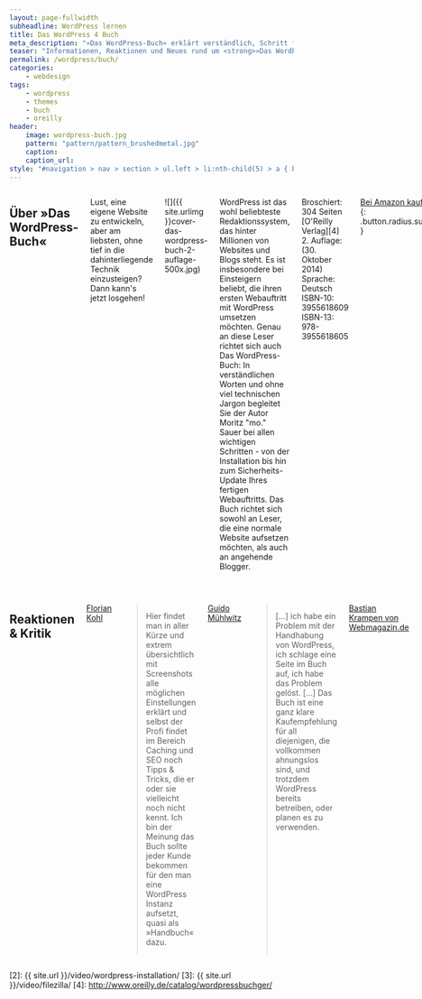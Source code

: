 ```yaml
---
layout: page-fullwidth
subheadline: WordPress lernen
title: Das WordPress 4 Buch
meta_description: "»Das WordPress-Buch« erklärt verständlich, Schritt für Schritt den Umgang mit WordPress. Diese Seite sammelt neue Videos, Reaktionen und Material zum Buch."
teaser: "Informationen, Reaktionen und Neues rund um <strong>»Das WordPress-Buch«</strong> von Moritz »mo.« Sauer mit Tipps, Tricks und Videoanleitungen."
permalink: /wordpress/buch/
categories:
    - webdesign
tags:
    - wordpress
    - themes
    - buch
    - oreilly
header:
    image: wordpress-buch.jpg
    pattern: "pattern/pattern_brushedmetal.jpg"
    caption:
    caption_url:
style: "#navigation > nav > section > ul.left > li:nth-child(5) > a { background: #82cbd0; color: #fff; }"
---
```

<div class="row">
<div class="medium-6 columns" markdown="1">

## Über »Das WordPress-Buch«

Lust, eine eigene Website zu entwickeln, aber am liebsten, ohne tief in die dahinterliegende Technik einzusteigen? Dann kann's jetzt losgehen!

![]({{ site.urlimg }}cover-das-wordpress-buch-2-auflage-500x.jpg)

WordPress ist das wohl beliebteste Redaktionssystem, das hinter Millionen von Websites und Blogs steht. Es ist insbesondere bei Einsteigern beliebt, die ihren ersten Webauftritt mit WordPress umsetzen möchten. Genau an diese Leser richtet sich auch Das WordPress-Buch: In verständlichen Worten und ohne viel technischen Jargon begleitet Sie der Autor Moritz "mo." Sauer bei allen wichtigen Schritten - von der Installation bis hin zum Sicherheits-Update Ihres fertigen Webauftritts. Das Buch richtet sich sowohl an Leser, die eine normale Website aufsetzen möchten, als auch an angehende Blogger.

Broschiert: 304 Seiten  
[O'Reilly Verlag][4]
2. Auflage:  (30. Oktober 2014)  
Sprache: Deutsch  
ISBN-10: 3955618609  
ISBN-13: 978-3955618605  

[Bei Amazon kaufen »][1]
{: .button.radius.success }



## Videos: WordPress-Buch

<div class="flex-video"><iframe width="1280" height="720" src="https://www.youtube.com/embed/videoseries?list=PL_9q18jtRBgHVkshAZZLidZA8YHp8TsAX" frameborder="0" allowfullscreen></iframe></div><!-- /.flex-video -->

* [Installation: WordPress installieren Schritt für Schritt][2]
* [Dateien mit dem FTP-Programm FileZilla hochladen][3]



## Noch mehr über WordPress

* [Tipps, Tricks und Neues rund um WordPress]({{ site.url }}/wordpress/)
* [Hochwertige Auswahl an WordPress Themes]({{ site.url }}/wordpress/themes/)
* [Hilfreiche und professionelle WordPress Plugins]({{ site.url }}/wordpress/plugins/)
* [Website von O'Reilly zum Buch][4]




</div><!-- /.medium-6.columns -->
<div class="medium-6 columns" markdown="1">


## Reaktionen & Kritik

[Florian Kohl](http://floriankohl.de/buchrezension-wordpress-buch/)

> Hier findet man in aller Kürze und extrem übersichtlich mit Screenshots alle möglichen Einstellungen erklärt und selbst der Profi findet im Bereich Caching und SEO noch Tipps & Tricks, die er oder sie vielleicht noch nicht kennt. Ich bin der Meinung das Buch sollte jeder Kunde bekommen für den man eine WordPress Instanz aufsetzt, quasi als »Handbuch« dazu.

[Guido Mühlwitz](http://www.guido-muehlwitz.de/2013/08/wordpress-buch/)

> [...] ich habe ein Problem mit der Handhabung von WordPress, ich schlage eine Seite im Buch auf, ich habe das Problem gelöst. [...] Das Buch ist eine ganz klare Kaufempfehlung für all diejenigen, die vollkommen ahnungslos sind, und trotzdem WordPress bereits betreiben, oder planen es zu verwenden.

 [Bastian Krampen von Webmagazin.de](http://webmagazin.de/web/wordpress/Das-WordPress-Buch-166596)

> Das Kunststück, trotz der Kürze eine gelungene und hilfreiche Praxisanleitung zu liefern, gelingt. Das liegt vor allem an den hervorragenden Texten, die stets präzise formuliert sind und sich auf die Lösung der Fragestellung beschränken. [...] „Das WordPress-Buch“ ist eine hervorragende Einstiegslektüre für die Nutzung von WordPress. Das Buch ist kompakt und fundiert, konzentriert sich auf die wesentlichen Punkte und driftet zu keiner Zeit ab. 

[Coach im Netz](http://www.coach-im-netz.de/2013/09/das-wordpress-buch-von-moritz-mo-sauer-besprechung-und-verlosung/)

> In Kapitel zwölf stellte er eine tolle Auswahl für die unterschiedlichsten Bedürfnisse und Zielgruppen vor. Klasse!

Silke Brügel von Inspire PR

> Angefangen mit einer genauen Anleitung zur Installation und einer ersten Einführung in das Redaktionssystem geht das Buch Schritt für Schritt in die Tiefe. Besonders auffallend sind die detaillierten Graphiken und Bilder, die sich das ganze Buch über mit den reinen Textstellen abwechseln. [...] Für Neueinsteiger lesenswert – die übersichtliche Einführung zeigt den Weg zu einem erfolgreichen Internetauftritt mit WordPress.

 [Ines Meyrose von Meyrose.de](http://www.meyrose.de/2013/08/23/buchreview-das-wordpress-buch/)

> Moritz »mo.« Sauer ist es gelungen, ein wirkliches Einsteigerbuch zu schreiben, auf dem erst auf Seite 205 der erste HMTL-Code (mit Anleitung für Dummies) auftaucht. Bis dahin habe ich noch nicht mal das Wort Code wahr genommen.

 [Ulla Schmitz von Bloghandbuch.de](http://bloghandbuch.de/wordpress-buch/)

> Mit Moritz Sauer hat der Verlag den idealen Autor für den barrierefreien Zugang zur WordPress-Welt gefunden: Sauer beherrscht die Kunst der Reduktion und er erleichtert mit dem reichlichen Material in seinen eigenen Webprojekten den Zugriff auf weiterführende Ressourcen.

[Petra Wiemann von elementareslesen.wordpress.com](http://elementareslesen.wordpress.com/2013/08/16/moritz-mo-sauer-das-wordpress-buch/)

> Dieses Buch bietet eine ausgezeichnete Hilfestellung für das Arbeiten mit WordPress. Es ist klar gegliedert und sehr gut verständlich und richtet sich vor allem an Einsteiger für den Aufbau eines Blogs oder einer Website. Aber auch Anwender mit einer gewissen Erfahrung können von diesem Buch profitieren. 

[Ralph Günther von rgblog.de](http://www.rgblog.de/wordpress-buch-rezension/)

> »Das WordPress Buch« ist ein wichtiger und ausführlicher Ratgeber zu einem weltweit anerkannten und beliebten Redaktionssystem.  [...] Jedem, der mit WordPress zu tun hat, egal ob als Betreiber einer Website oder eines Blogs, ob im Business oder privat, ob als Light- oder Heavy-User, ob als Laie oder Profi: Ihm sei dieses Werk von Moritz Sauer wärmstens empfohlen.

Siegmar Gebele auf siegmargebele.com

> Diesmal keine Textkritik, sondern eine [Videorezension von Siegmar Gebele auf YouTube](http://www.youtube.com/watch?v=zgXE9V7eV08).



</div><!-- /.medium-6.columns -->
</div><!-- /.row -->


[1]: http://www.amazon.de/gp/product/3955618609/ref=as_li_tl?ie=UTF8&camp=1638&creative=19454&creativeASIN=3955618609&linkCode=as2&tag=phlow-21&linkId=2MZKAARU43DMJ637
[2]: {{ site.url }}/video/wordpress-installation/
[3]: {{ site.url }}/video/filezilla/
[4]: http://www.oreilly.de/catalog/wordpressbuchger/

